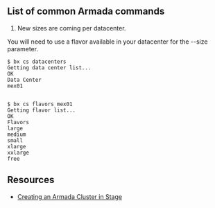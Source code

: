 ## List of common Armada commands

1. New sizes are coming per datacenter.

  You will need to use a flavor available in your datacenter for the --size parameter.

  ```
  $ bx cs datacenters
  Getting data center list...
  OK
  Data Center
  mex01


  $ bx cs flavors mex01
  Getting flavor list...
  OK
  Flavors
  large
  medium
  small
  xlarge
  xxlarge
  free
  ```


## Resources

- [Creating an Armada Cluster in Stage](https://github.ibm.com/alchemy-containers/armada/blob/master/create-cluster-dev.md)
